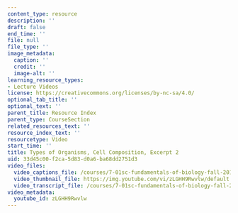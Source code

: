 ```yaml
---
content_type: resource
description: ''
draft: false
end_time: ''
file: null
file_type: ''
image_metadata:
  caption: ''
  credit: ''
  image-alt: ''
learning_resource_types:
- Lecture Videos
license: https://creativecommons.org/licenses/by-nc-sa/4.0/
optional_tab_title: ''
optional_text: ''
parent_title: Resource Index
parent_type: CourseSection
related_resources_text: ''
resource_index_text: ''
resourcetype: Video
start_time: ''
title: Types of Organisms, Cell Composition, Excerpt 2
uid: 33d45c00-f2ca-5d83-d0a6-ba68dd2751d3
video_files:
  video_captions_file: /courses/7-01sc-fundamentals-of-biology-fall-2011/3096f5c6889a5836a1cbee7e3bf79b5c_zLGHH9Rwvlw.vtt
  video_thumbnail_file: https://img.youtube.com/vi/zLGHH9Rwvlw/default.jpg
  video_transcript_file: /courses/7-01sc-fundamentals-of-biology-fall-2011/6554faeb85c3d30e3eb31f9636ed7112_zLGHH9Rwvlw.pdf
video_metadata:
  youtube_id: zLGHH9Rwvlw
---
```

